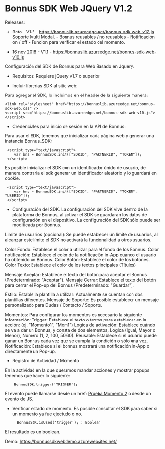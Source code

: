 # Bonnus SDK Web JQuery V1.2
        
    

Releases:
- Beta - V1.2 - https://bonnuslib.azureedge.net/bonnus-sdk-web-v12.js
        - Soporte Multi Modal.
        - Bonnus reusables / no reusables
        - Notificación on / off
        - Funcion para verificar el estado del momento.

- 16 nov 2018 - V1.1 - https://bonnuslib.azureedge.net/bonnus-sdk-web-v10.js


Configuración del SDK de Bonnus para Web Basado en Jquery.

- Requisitos:
  Requiere  jQuery v1.7 o superior


- Incluir librerias SDK al sitio web:

Para agregar el SDK, lo incluimos en el header de la siguiente manera:

    <link rel="stylesheet" href="https://bonnuslib.azureedge.net/bonnus-sdk-web.css" />
    <script src="https://bonnuslib.azureedge.net/bonnus-sdk-web-v10.js"></script>


- Credenciales para inicio de sesión en la API de Bonnus:

Para usar el SDK, tenemos que inicializar cada página web y generar una instancia Bonnus_SDK:

     <script type="text/javascript">
        var bns = BonnusSDK.init(["SDKID", "PARTNERID", "TOKEN"]);
     </script>
     
Es posible inicializar el SDK con un identificador únido de usuario, de manera contraria el sdk generar un identificador aleatorio y lo guardará en cookie.

     <script type="text/javascript">
        var bns = BonnusSDK.init(["SDKID", "PARTNERID", "TOKEN", "USERID"]);
     </script>

- Configuración del SDK.
La configuración del SDK vive dentro de la plataforma de Bonnus, al activar el SDK se guardaran los datos de configuración en el dispositivo. La configuración del SDK sólo puede ser modificada por Bonnus.

Limite de usuarios (opcional): Se puede establecer un límite de usuarios, al alcanzar este límite el SDK no activará la funcionalidad a otros usuarios.

Color Fondo: Establece el color a utilizar para el fondo de los Bonnus.
Color notificación: Establece el color de la notificación in-App cuando el usuario ha obtenido un Bonnus.
Color Botón: Establece el color de los botones.
Color Texto: Establece el color de los textos principales (Títulos)

Mensaje Aceptar: Establece el texto del botón para aceptar el Bonnus (Predeterminado: "Aceptar").
Mensaje Cerrar: Establece el texto del botón para cerrar el Pop-up del Bonnus (Predeterminado: "Guardar").

Estilo: Estable la plantilla a utilizar: Actualmente se cuentan con dos plantillas diferentes.
Mensaje de Soporte: Es posible establecer un mensaje personalizado para Dudas / Contacto / Soporte.

Momentos: Para configurar los momentos es necesario la siguiente información:
Trigger: Establece el texto o textos para establecer en la acción: (ej. "Momento1", "Mom1")
Logica de activación: Establece cuándo se va a dar un Bonnus, y consta de dos elementos, Logica (Igual, Mayor o Menor), Numero (1, 2, 100, 50.60).
Reusable: Establece si el usuario puede ganar un Bonnus cada vez que se cumpla la condición o sólo una vez.
Notificación: Establece si el bonnus mostrará una notificación in-App o directamente un Pop-up.


- Registro de Actividad / Momento

En la actividad en la que queramos mandar acciones y mostrar popups tenemos que hacer lo siguiente:


        BonnusSDK.trigger('TRIGGER');
        
El evento puede llamarse desde un href: <a href="javascript:BonnusSDK.trigger('Mom4');">Prueba Momento 2</a>
o desde un evento de JS.

- Verificar estado de momento.
Es posible consultar el SDK para saber si un momento ya fue ejectudo o no.

        BonnusSDK.isUsed('trigger'); : Boolean

El resultado es un boolean.
    


Demo: https://bonnussdkwebdemo.azurewebsites.net/

